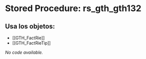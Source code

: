 # Stored Procedure: rs_gth_gth132

## Usa los objetos:
- [[GTH_FactRie]]
- [[GTH_FactRieTip]]

*No code available.*
